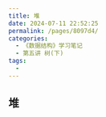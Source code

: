 ```yaml
---
title: 堆
date: 2024-07-11 22:52:25
permalink: /pages/8097d4/
categories:
  - 《数据结构》学习笔记
  - 第五讲 树(下)
tags:
  - 
---
```


## 堆